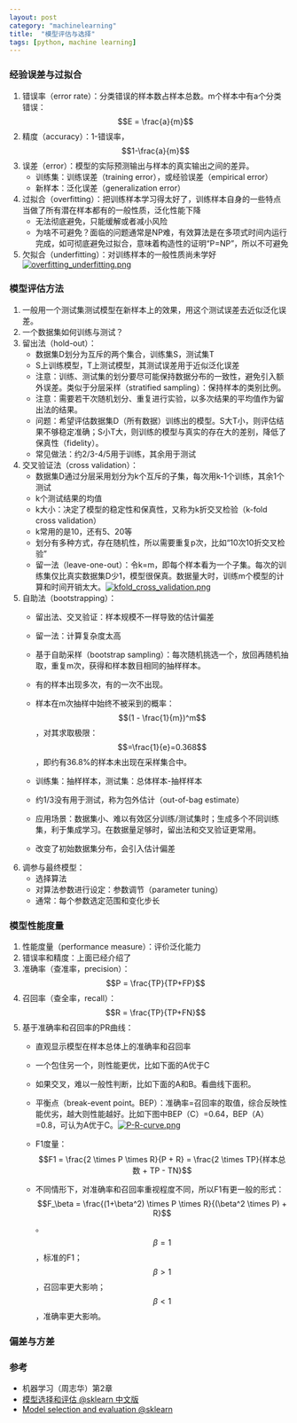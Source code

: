 ```yaml
---
layout: post
category: "machinelearning"
title:  "模型评估与选择"
tags: [python, machine learning]
---
```


<script type="text/javascript" async
  src="https://cdn.mathjax.org/mathjax/latest/MathJax.js?config=TeX-MML-AM_CHTML">
</script>

### 经验误差与过拟合

1. 错误率（error rate）：分类错误的样本数占样本总数。m个样本中有a个分类错误：$$E = \frac{a}{m}$$
2. 精度（accuracy）：1-错误率，$$1-\frac{a}{m}$$
3. 误差（error）：模型的实际预测输出与样本的真实输出之间的差异。
	- 训练集：训练误差（training error），或经验误差（empirical error）
	- 新样本：泛化误差（generalization error）
4. 过拟合（overfitting）：把训练样本学习得太好了，训练样本自身的一些特点当做了所有潜在样本都有的一般性质，泛化性能下降
	- 无法彻底避免，只能缓解或者减小风险
	- 为啥不可避免？面临的问题通常是NP难，有效算法是在多项式时间内运行完成，如可彻底避免过拟合，意味着构造性的证明“P=NP”，所以不可避免
5. 欠拟合（underfitting）：对训练样本的一般性质尚未学好 [![overfitting_underfitting.png](https://i.loli.net/2019/07/13/5d29c1375f10f25688.png)](https://i.loli.net/2019/07/13/5d29c1375f10f25688.png)

### 模型评估方法

1. 一般用一个测试集测试模型在新样本上的效果，用这个测试误差去近似泛化误差。
2. 一个数据集如何训练与测试？
3. 留出法（hold-out）：
	- 数据集D划分为互斥的两个集合，训练集S，测试集T
	- S上训练模型，T上测试模型，其测试误差用于近似泛化误差
	- 注意：训练、测试集的划分要尽可能保持数据分布的一致性，避免引入额外误差。类似于分层采样（stratified sampling）：保持样本的类别比例。
	- 注意：需要若干次随机划分、重复进行实验，以多次结果的平均值作为留出法的结果。
	- 问题：希望评估数据集D（所有数据）训练出的模型。S大T小，则评估结果不够稳定准确；S小T大，则训练的模型与真实的存在大的差别，降低了保真性（fidelity）。
	- 常见做法：约2/3-4/5用于训练，其余用于测试
4. 交叉验证法（cross validation）：
	- 数据集D通过分层采用划分为k个互斥的子集，每次用k-1个训练，其余1个测试
	- k个测试结果的均值
	- k大小：决定了模型的稳定性和保真性，又称为k折交叉检验（k-fold cross validation）
	- k常用的是10，还有5、20等
	- 划分有多种方式，存在随机性，所以需要重复p次，比如“10次10折交叉检验”
	- 留一法（leave-one-out）：令k=m，即每个样本看为一个子集。每次的训练集仅比真实数据集D少1，模型很保真。数据量大时，训练m个模型的计算和时间开销太大。[![kfold_cross_validation.png](https://i.loli.net/2019/07/13/5d29cc6e8842727142.png)](https://i.loli.net/2019/07/13/5d29cc6e8842727142.png)
5. 自助法（bootstrapping）：
	- 留出法、交叉验证：样本规模不一样导致的估计偏差
	- 留一法：计算复杂度太高

	- 基于自助采样（bootstrap sampling）：每次随机挑选一个，放回再随机抽取，重复m次，获得和样本数目相同的抽样样本。
	- 有的样本出现多次，有的一次不出现。
	- 样本在m次抽样中始终不被采到的概率：$$(1 - \frac{1}{m})^m$$，对其求取极限：$$=\frac{1}{e}=0.368$$，即约有36.8%的样本未出现在采样集合中。
	- 训练集：抽样样本，测试集：总体样本-抽样样本
	- 约1/3没有用于测试，称为包外估计（out-of-bag estimate）
	- 应用场景：数据集小、难以有效区分训练/测试集时；生成多个不同训练集，利于集成学习。在数据量足够时，留出法和交叉验证更常用。
	- 改变了初始数据集分布，会引入估计偏差
6. 调参与最终模型：
	- 选择算法
	- 对算法参数进行设定：参数调节（parameter tuning）
	- 通常：每个参数选定范围和变化步长

### 模型性能度量

1. 性能度量（performance measure）：评价泛化能力
2. 错误率和精度：上面已经介绍了
3. 准确率（查准率，precision）：$$P = \frac{TP}{TP+FP}$$
4. 召回率（查全率，recall）：$$R = \frac{TP}{TP+FN}$$
5. 基于准确率和召回率的PR曲线：
	- 直观显示模型在样本总体上的准确率和召回率
	- 一个包住另一个，则性能更优，比如下面的A优于C
	- 如果交叉，难以一般性判断，比如下面的A和B。看曲线下面积。
	- 平衡点（break-event point。BEP）：准确率=召回率的取值，综合反映性能优劣，越大则性能越好。比如下图中BEP（C）=0.64，BEP（A）=0.8，可认为A优于C。[![P-R-curve.png](https://i.loli.net/2019/07/13/5d29dd93c418b92947.png)](https://i.loli.net/2019/07/13/5d29dd93c418b92947.png)
	
	- F1度量：$$F1 = \frac{2 \times P \times R}{P + R} = \frac{2 \times TP}{样本总数 + TP - TN}$$
	- 不同情形下，对准确率和召回率重视程度不同，所以F1有更一般的形式：$$F_\beta = \frac{(1+\beta^2) \times P \times R}{(\beta^2 \times P) + R}$$。$$\beta=1$$，标准的F1；$$\beta>1$$，召回率更大影响；$$\beta<1$$，准确率更大影响。


### 偏差与方差

### 参考

* 机器学习（周志华）第2章
* [模型选择和评估 @sklearn 中文版](https://sklearn.apachecn.org/#/docs/29?id=_3-%e6%a8%a1%e5%9e%8b%e9%80%89%e6%8b%a9%e5%92%8c%e8%af%84%e4%bc%b0)
* [Model selection and evaluation @sklearn](https://scikit-learn.org/stable/model_selection.html)